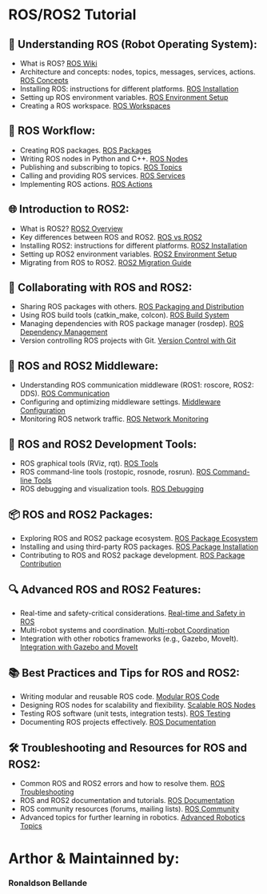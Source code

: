 # ROS/ROS2 Tutorial

## 🤖 Understanding ROS (Robot Operating System):
- What is ROS? [ROS Wiki](http://wiki.ros.org/ROS/Introduction)
- Architecture and concepts: nodes, topics, messages, services, actions. [ROS Concepts](http://wiki.ros.org/ROS/Concepts)
- Installing ROS: instructions for different platforms. [ROS Installation](http://wiki.ros.org/ROS/Installation)
- Setting up ROS environment variables. [ROS Environment Setup](http://wiki.ros.org/ROS/Tutorials/InstallingandConfiguringROSEnvironment)
- Creating a ROS workspace. [ROS Workspaces](http://wiki.ros.org/catkin/Tutorials/create_a_workspace)

## 🔄 ROS Workflow:
- Creating ROS packages. [ROS Packages](http://wiki.ros.org/ROS/Tutorials/CreatingPackage)
- Writing ROS nodes in Python and C++. [ROS Nodes](http://wiki.ros.org/ROS/Tutorials/WritingPublisherSubscriber%28python%29)
- Publishing and subscribing to topics. [ROS Topics](http://wiki.ros.org/ROS/Tutorials/UnderstandingTopics)
- Calling and providing ROS services. [ROS Services](http://wiki.ros.org/ROS/Tutorials/WritingServiceClient%28python%29)
- Implementing ROS actions. [ROS Actions](http://wiki.ros.org/ROS/Tutorials/UnderstandingServicesParams)

## 🌐 Introduction to ROS2:
- What is ROS2? [ROS2 Overview](https://docs.ros.org/en/galactic/Concepts/About-ROS-2.html)
- Key differences between ROS and ROS2. [ROS vs ROS2](https://index.ros.org/doc/ros2/Concepts/About-ROS-2/)
- Installing ROS2: instructions for different platforms. [ROS2 Installation](https://docs.ros.org/en/galactic/Installation.html)
- Setting up ROS2 environment variables. [ROS2 Environment Setup](https://docs.ros.org/en/galactic/Installation/SetupEnvironment.html)
- Migrating from ROS to ROS2. [ROS2 Migration Guide](https://docs.ros.org/en/galactic/Concepts/About-ROS-2.html)

## 🤝 Collaborating with ROS and ROS2:
- Sharing ROS packages with others. [ROS Packaging and Distribution](http://wiki.ros.org/ROS/Tutorials/CreatingPackage)
- Using ROS build tools (catkin_make, colcon). [ROS Build System](http://wiki.ros.org/ROS/Tutorials)
- Managing dependencies with ROS package manager (rosdep). [ROS Dependency Management](http://wiki.ros.org/rosdep)
- Version controlling ROS projects with Git. [Version Control with Git](https://git-scm.com/book/en/v2)

## 📎 ROS and ROS2 Middleware:
- Understanding ROS communication middleware (ROS1: roscore, ROS2: DDS). [ROS Communication](http://wiki.ros.org/ROS/Technical%20Overview)
- Configuring and optimizing middleware settings. [Middleware Configuration](http://wiki.ros.org/ROS/Tutorials/Configuration%20and%20Optimization)
- Monitoring ROS network traffic. [ROS Network Monitoring](http://wiki.ros.org/ROS/Tutorials/Monitoring%20and%20visualization)

## 🚀 ROS and ROS2 Development Tools:
- ROS graphical tools (RViz, rqt). [ROS Tools](http://wiki.ros.org/ROS/Tools)
- ROS command-line tools (rostopic, rosnode, rosrun). [ROS Command-line Tools](http://wiki.ros.org/ROS/CommandLineTools)
- ROS debugging and visualization tools. [ROS Debugging](http://wiki.ros.org/ROS/Debugging)

## 📦 ROS and ROS2 Packages:
- Exploring ROS and ROS2 package ecosystem. [ROS Package Ecosystem](http://wiki.ros.org/Robots)
- Installing and using third-party ROS packages. [ROS Package Installation](http://wiki.ros.org/ROS/Tutorials)
- Contributing to ROS and ROS2 package development. [ROS Package Contribution](http://wiki.ros.org/ROS/Contributing)

## 🔍 Advanced ROS and ROS2 Features:
- Real-time and safety-critical considerations. [Real-time and Safety in ROS](http://wiki.ros.org/ROS/Quality/Tuning)
- Multi-robot systems and coordination. [Multi-robot Coordination](http://wiki.ros.org/Robots)
- Integration with other robotics frameworks (e.g., Gazebo, MoveIt). [Integration with Gazebo and MoveIt](http://gazebosim.org/)

## 📚 Best Practices and Tips for ROS and ROS2:
- Writing modular and reusable ROS code. [Modular ROS Code](http://wiki.ros.org/ROS/Tutorials)
- Designing ROS nodes for scalability and flexibility. [Scalable ROS Nodes](http://wiki.ros.org/ROS/Tutorials)
- Testing ROS software (unit tests, integration tests). [ROS Testing](http://wiki.ros.org/ROS/Tutorials)
- Documenting ROS projects effectively. [ROS Documentation](http://wiki.ros.org/ROS/Tutorials)

## 🛠️ Troubleshooting and Resources for ROS and ROS2:
- Common ROS and ROS2 errors and how to resolve them. [ROS Troubleshooting](http://wiki.ros.org/ROS/Troubleshooting)
- ROS and ROS2 documentation and tutorials. [ROS Documentation](http://wiki.ros.org/ROS/Documentation)
- ROS community resources (forums, mailing lists). [ROS Community](http://wiki.ros.org/ROS/Community)
- Advanced topics for further learning in robotics. [Advanced Robotics Topics](http://wiki.ros.org/ROS/Tutorials)


# Arthor & Maintainned by:
### Ronaldson Bellande
